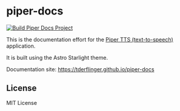 # piper-docs

[![Build Piper Docs Project](https://github.com/tderflinger/piper-docs/actions/workflows/main.yml/badge.svg)](https://github.com/tderflinger/piper-docs/actions/workflows/main.yml)

This is the documentation effort for the [Piper TTS (text-to-speech)](https://github.com/rhasspy/piper) application.

It is built using the Astro Starlight theme.

Documentation site: https://tderflinger.github.io/piper-docs

## License

MIT License
